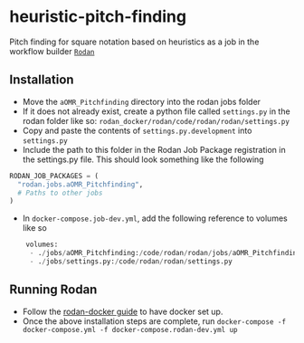 # heuristic-pitch-finding
Pitch finding for square notation based on heuristics as a job in the workflow builder [```Rodan```](https://github.com/DDMAL/Rodan)

## Installation
- Move the `aOMR_Pitchfinding` directory into the rodan jobs folder
- If it does not already exist, create a python file called `settings.py` in the rodan folder like so: `rodan_docker/rodan/code/rodan/rodan/settings.py`
- Copy and paste the contents of `settings.py.development` into `settings.py`
- Include the path to this folder in the Rodan Job Package registration in the settings.py file. This should look something like the following
``` python
RODAN_JOB_PACKAGES = (
  "rodan.jobs.aOMR_Pitchfinding",
  # Paths to other jobs
)
```
- In `docker-compose.job-dev.yml`, add the following reference to volumes like so
``` python
    volumes:
     - ./jobs/aOMR_Pitchfinding:/code/rodan/rodan/jobs/aOMR_Pitchfinding
     - ./jobs/settings.py:/code/rodan/rodan/settings.py
```

## Running Rodan
- Follow the [rodan-docker guide](https://github.com/DDMAL/rodan-docker/blob/master/README.md) to have docker set up.
- Once the above installation steps are complete, run ```docker-compose -f docker-compose.yml -f docker-compose.rodan-dev.yml up``` 
